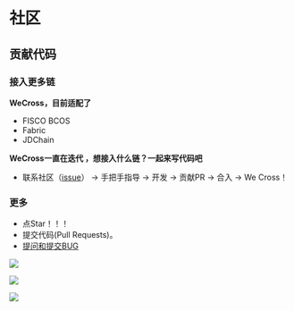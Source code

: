 # 社区

## 贡献代码

### 接入更多链

**WeCross，目前适配了**

* FISCO BCOS
* Fabric
* JDChain

**WeCross一直在迭代 ，想接入什么链？一起来写代码吧**

* 联系社区（[issue](https://github.com/WeBankFinTech/WeCross/issues/109)） -> 手把手指导 -> 开发 -> 贡献PR -> 合入 -> We Cross！

### 更多

- 点Star！！！
- 提交代码(Pull Requests)。
- [提问和提交BUG](https://github.com/WeBankFinTech/WeCross/issues)

<a name="QR"></a>

![](../images/community/qr_code.png)

![](../images/community/changeable_body.png)

![](../images/community/tailer.png)

